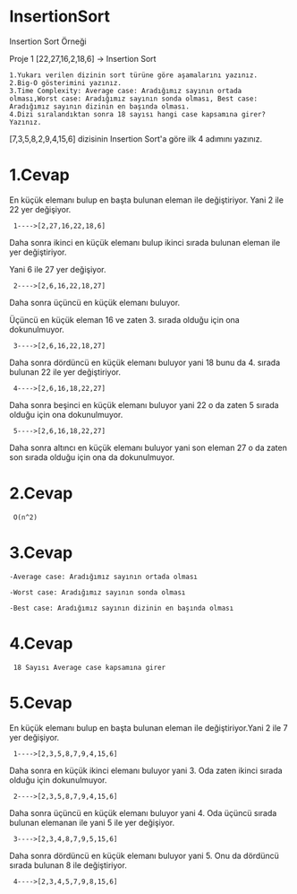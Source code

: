 # InsertionSort
Insertion Sort Örneği

Proje 1
[22,27,16,2,18,6] -> Insertion Sort

	1.Yukarı verilen dizinin sort türüne göre aşamalarını yazınız.
	2.Big-O gösterimini yazınız.
	3.Time Complexity: Average case: Aradığımız sayının ortada olması,Worst case: Aradığımız sayının sonda olması, Best case: Aradığımız sayının dizinin en başında olması.
	4.Dizi sıralandıktan sonra 18 sayısı hangi case kapsamına girer? Yazınız.


[7,3,5,8,2,9,4,15,6] dizisinin Insertion Sort'a göre ilk 4 adımını yazınız.


 # 1.Cevap

 En küçük elemanı bulup en başta bulunan eleman ile değiştiriyor. Yani 2 ile 22 yer değişiyor.
 
     1---->[2,27,16,22,18,6]
 
 Daha sonra ikinci en küçük elemanı bulup ikinci sırada bulunan eleman ile yer değiştiriyor. 

 Yani 6 ile 27 yer değişiyor.

     2---->[2,6,16,22,18,27]

 Daha sonra üçüncü en küçük elemanı buluyor. 

 Üçüncü en küçük eleman 16 ve zaten 3. sırada olduğu için ona dokunulmuyor.

     3---->[2,6,16,22,18,27]
 
 Daha sonra dördüncü en küçük elemanı buluyor yani 18 bunu da 4. sırada bulunan 22 ile yer değiştiriyor.

     4---->[2,6,16,18,22,27]

 Daha sonra beşinci en küçük elemanı buluyor yani 22 o da zaten 5 sırada olduğu için ona dokunulmuyor.

     5---->[2,6,16,18,22,27]

 Daha sonra altıncı en küçük elemanı buluyor yani son eleman 27 o da zaten son sırada olduğu için ona da dokunulmuyor.

 # 2.Cevap

     O(n^2)

 # 3.Cevap

    -Average case: Aradığımız sayının ortada olması

    -Worst case: Aradığımız sayının sonda olması

    -Best case: Aradığımız sayının dizinin en başında olması

 # 4.Cevap

     18 Sayısı Average case kapsamına girer

 
 # 5.Cevap
  
 En küçük elemanı bulup en başta bulunan eleman ile değiştiriyor.Yani 2 ile 7 yer değişiyor.
 
     1---->[2,3,5,8,7,9,4,15,6]

 Daha sonra en küçük ikinci elemanı buluyor yani 3. Oda zaten ikinci sırada olduğu için dokunulmuyor.

     2---->[2,3,5,8,7,9,4,15,6]

 Daha sonra üçüncü en küçük elemanı buluyor yani 4. Oda üçüncü sırada bulunan elemanan ile yani 5 ile yer değişiyor.

     3---->[2,3,4,8,7,9,5,15,6]

 Daha sonra dördüncü en küçük elemanı buluyor yani 5. Onu da dördüncü sırada bulunan 8 ile değiştiriyor.

     4---->[2,3,4,5,7,9,8,15,6]
